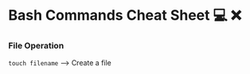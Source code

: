 # Bash Commands Cheat Sheet :computer: :x:

### File Operation

``` touch filename ``` --> Create a file